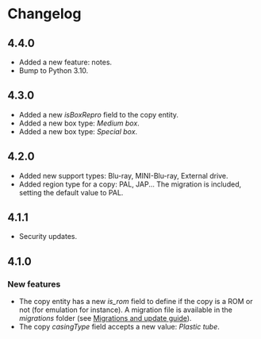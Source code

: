 # Changelog

## 4.4.0
* Added a new feature: notes.
* Bump to Python 3.10.

## 4.3.0
* Added a new _isBoxRepro_ field to the copy entity.
* Added a new box type: _Medium box_.
* Added a new box type: _Special box_.

## 4.2.0
* Added new support types: Blu-ray, MINI-Blu-ray, External drive.
* Added region type for a copy: PAL, JAP... The migration is included, setting the default value to PAL.

## 4.1.1
* Security updates.

## 4.1.0

### New features
* The copy entity has a new _is_rom_ field to define if the copy is a ROM or not (for emulation for instance).
A migration file is available in the _migrations_ folder (see [Migrations and update guide](docs/MIGRATIONS.md)).
* The copy _casingType_ field accepts a new value: _Plastic tube_.
